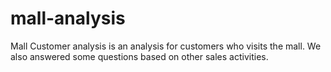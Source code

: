 # mall-analysis
Mall Customer analysis is an analysis for customers who visits the mall. We also answered some questions based on other sales activities.
